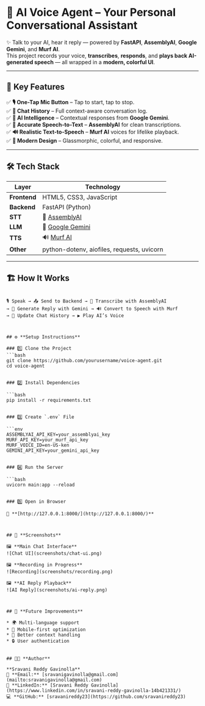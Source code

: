 # 🎤 **AI Voice Agent – Your Personal Conversational Assistant**

✨ Talk to your AI, hear it reply — powered by **FastAPI**, **AssemblyAI**, **Google Gemini**, and **Murf AI**.  
This project records your voice, **transcribes**, **responds**, and **plays back AI-generated speech** — all wrapped in a **modern, colorful UI**.

---

## 🚀 **Key Features**
✅ **🎙 One-Tap Mic Button** – Tap to start, tap to stop.  
✅ **💬 Chat History** – Full context-aware conversation log.  
✅ **🧠 AI Intelligence** – Contextual responses from **Google Gemini**.  
✅ **📝 Accurate Speech-to-Text** – **AssemblyAI** for clean transcriptions.  
✅ **🔊 Realistic Text-to-Speech** – **Murf AI** voices for lifelike playback.  
✅ **🎨 Modern Design** – Glassmorphic, colorful, and responsive.

---

## 🛠 **Tech Stack**
| Layer | Technology |
|-------|------------|
| **Frontend** | HTML5, CSS3, JavaScript |
| **Backend** | FastAPI (Python) |
| **STT** | 🎤 [AssemblyAI](https://www.assemblyai.com/) |
| **LLM** | 🤖 [Google Gemini](https://deepmind.google/technologies/gemini/) |
| **TTS** | 🔊 [Murf AI](https://murf.ai/) |
| **Other** | python-dotenv, aiofiles, requests, uvicorn |

---

## 🏗 **How It Works**
```

🎙 Speak → 📤 Send to Backend → 📝 Transcribe with AssemblyAI
→ 🤖 Generate Reply with Gemini → 🔊 Convert to Speech with Murf
→ 📜 Update Chat History → ▶ Play AI’s Voice



## ⚙ **Setup Instructions**

### 1️⃣ Clone the Project
```bash
git clone https://github.com/yourusername/voice-agent.git
cd voice-agent


### 2️⃣ Install Dependencies

```bash
pip install -r requirements.txt


### 3️⃣ Create `.env` File

```env
ASSEMBLYAI_API_KEY=your_assemblyai_key
MURF_API_KEY=your_murf_api_key
MURF_VOICE_ID=en-US-ken
GEMINI_API_KEY=your_gemini_api_key


### 4️⃣ Run the Server

```bash
uvicorn main:app --reload


### 5️⃣ Open in Browser

🔗 **[http://127.0.0.1:8000/](http://127.0.0.1:8000/)**



## 📸 **Screenshots**

🖼 **Main Chat Interface**
![Chat UI](screenshots/chat-ui.png)

🖼 **Recording in Progress**
![Recording](screenshots/recording.png)

🖼 **AI Reply Playback**
![AI Reply](screenshots/ai-reply.png)



## 🔮 **Future Improvements**

* 🌍 Multi-language support
* 📱 Mobile-first optimization
* 🎯 Better context handling
* 🔒 User authentication


## 👩‍💻 **Author**

**Sravani Reddy Gavinolla**
📧 **Email:** [sravanigavinolla@gmail.com](mailto:sravanigavinolla@gmail.com)
🔗 **LinkedIn:** [Sravani Reddy Gavinolla](https://www.linkedin.com/in/sravani-reddy-gavinolla-14b421331/)
💻 **GitHub:** [sravanireddy23](https://github.com/sravanireddy23)

